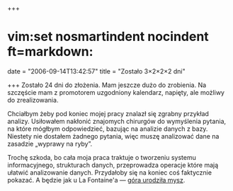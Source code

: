 +++
# vim:set nosmartindent nocindent ft=markdown:
date = "2006-09-14T13:42:57"
title = "Zostało 3×2×2×2 dni"

+++
Zostało 24 dni do złożenia. Mam jeszcze dużo do zrobienia. Na szczęście mam z
promotorem uzgodniony kalendarz, napięty, ale możliwy do zrealizowania.

Chciałbym żeby pod koniec mojej pracy znalazł się zgrabny przykład analizy.
Usiłowałem nakłonić znajomych chirurgów do wymyślenia pytania, na które
mógłbym odpowiedzieć, bazując na analizie danych z bazy. Niestety nie dostałem
żadnego pytania, więc muszę analizować dane na zasadzie „wyprawy na ryby”.

Trochę szkoda, bo cała moja praca traktuje o tworzeniu systemu informacyjnego,
strukturach danych, przeprowadza operacje które mają ułatwić analizowanie
danych. Przydałoby się na koniec coś faktycznie pokazać. A będzie jak u La
Fontaine'a — [góra urodziła
mysz](http://www.gajdaw.pl/wiersze/jean_de_la_fontaine/gora_i_mysz.html).
